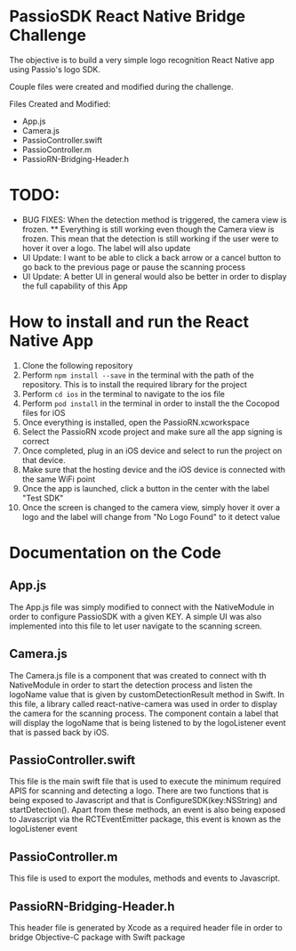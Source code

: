 # PassioSDK React Native Bridge Challenge

The objective is to build a very simple logo recognition React Native app using Passio's logo SDK. 

Couple files were created and modified during the challenge.

Files Created and Modified:
* App.js
* Camera.js
* PassioController.swift
* PassioController.m
* PassioRN-Bridging-Header.h

# TODO:
* BUG FIXES: When the detection method is triggered, the camera view is frozen.
** Everything is still working even though the Camera view is frozen. This mean that the detection is still working if the user were to hover it over a logo. The label will also update
* UI Update: I want to be able to click a back arrow or a cancel button to go back to the previous page or pause the scanning process
* UI Update: A better UI in general would also be better in order to display the full capability of this App

# How to install and run the React Native App

1. Clone the following repository
2. Perform `npm install --save` in the terminal with the path of the repository. This is to install the required library for the project
3. Perform `cd ios` in the terminal to navigate to the ios file
4. Perform `pod install` in the terminal in order to install the the Cocopod files for iOS
5. Once everything is installed, open the PassioRN.xcworkspace
6. Select the PassioRN xcode project and make sure all the app signing is correct
7. Once completed, plug in an iOS device and select to run the project on that device.
8. Make sure that the hosting device and the iOS device is connected with the same WiFi point
9. Once the app is launched, click a button in the center with the label "Test SDK"
10. Once the screen is changed to the camera view, simply hover it over a logo and the label will change from "No Logo Found" to it detect value

# Documentation on the Code

## App.js

The App.js file was simply modified to connect with the NativeModule in order to configure PassioSDK with a given KEY. A simple UI was also implemented into this file to let user navigate to the scanning screen.

## Camera.js

The Camera.js file is a component that was created to connect with th NativeModule in order to start the detection process and listen the logoName value that is given by customDetectionResult method in Swift. In this file, a library called react-native-camera was used in order to display the camera for the scanning process. The component contain a label that will display the logoName that is being listened to by the logoListener event that is passed back by iOS.

## PassioController.swift

This file is the main swift file that is used to execute the minimum required APIS for scanning and detecting a logo. There are two functions that is being exposed to Javascript and that is ConfigureSDK(key:NSString) and startDetection(). Apart from these methods, an event is also being exposed to Javascript via the RCTEventEmitter package, this event is known as the logoListener event 

## PassioController.m

This file is used to export the modules, methods and events to Javascript.

## PassioRN-Bridging-Header.h

This header file is generated by Xcode as a required header file in order to bridge Objective-C package with Swift package
